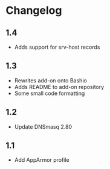 # Changelog

## 1.4

- Adds support for srv-host records

## 1.3

- Rewrites add-on onto Bashio
- Adds README to add-on repository
- Some small code formatting

## 1.2

- Update DNSmasq 2.80

## 1.1

- Add AppArmor profile
